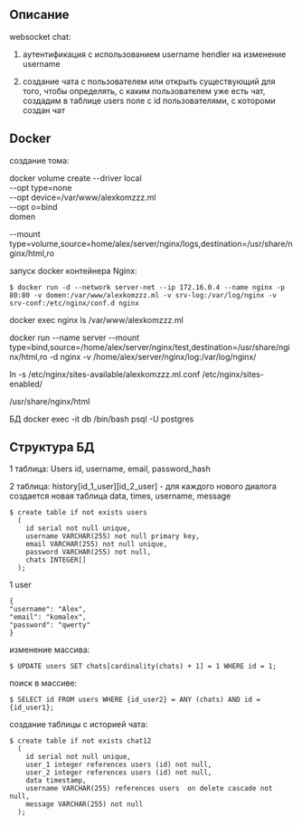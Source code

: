 
## Описание
  websocket chat:
  1. аутентификация с использованием username
  hendler на изменение username

  3. создание чата с пользователем или открыть существующий
  для того, чтобы определять, с каким пользователем уже есть чат, создадим в таблице users поле с id пользователями, с котороми создан чат

## Docker

создание тома:

docker volume create --driver local \
  --opt type=none \
  --opt device=/var/www/alexkomzzz.ml \
  --opt o=bind \
  domen

  --mount type=volume,source=home/alex/server/nginx/logs,destination=/usr/share/nginx/html,ro

запуск docker контейнера Nginx:

    $ docker run -d --network server-net --ip 172.16.0.4 --name nginx -p 80:80 -v domen:/var/www/alexkomzzz.ml -v srv-log:/var/log/nginx -v srv-conf:/etc/nginx/conf.d nginx

docker exec nginx ls /var/www/alexkomzzz.ml


docker run --name server --mount type=bind,source=/home/alex/server/nginx/test,destination=/usr/share/nginx/html,ro -d nginx
-v /home/alex/server/nginx/log:/var/log/nginx/


ln -s /etc/nginx/sites-available/alexkomzzz.ml.conf /etc/nginx/sites-enabled/


/usr/share/nginx/html


 БД
docker exec -it db /bin/bash
psql -U postgres

## Структура БД

1 таблица: Users
  id, username, email, password_hash

2 таблица: history[id_1_user][id_2_user] - для каждого нового диалога создается новая таблица
  data, times, username, message

    $ create table if not exists users
      ( 
        id serial not null unique, 
        username VARCHAR(255) not null primary key,
        email VARCHAR(255) not null unique,
        password VARCHAR(255) not null,
        chats INTEGER[]
      );


1 user

    {
    "username": "Alex",
    "email": "komalex",
    "password": "qwerty"
    }

  изменение массива:

    $ UPDATE users SET chats[cardinality(chats) + 1] = 1 WHERE id = 1;

  поиск в массиве:

    $ SELECT id FROM users WHERE {id_user2} = ANY (chats) AND id = {id_user1};

  создание таблицы с историей чата:

    $ create table if not exists chat12
      ( 
        id serial not null unique, 
        user_1 integer references users (id) not null,
        user_2 integer references users (id) not null,
        data timestamp,
        username VARCHAR(255) references users  on delete cascade not null,
        message VARCHAR(255) not null
      );      